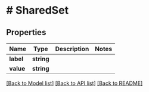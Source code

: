 # # SharedSet

## Properties

Name | Type | Description | Notes
------------ | ------------- | ------------- | -------------
**label** | **string** |  |
**value** | **string** |  |

[[Back to Model list]](../../README.md#models) [[Back to API list]](../../README.md#endpoints) [[Back to README]](../../README.md)
